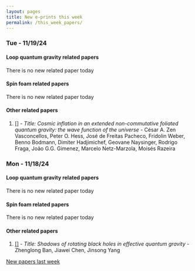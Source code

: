 ```yaml
---
layout: pages
title: New e-prints this week
permalink: /this_week_papers/
---
```




### Tue - 11/19/24

#### Loop quantum gravity related papers

There is no new related paper today 

#### Spin foam related papers

There is no new related paper today 



#### Other related papers

1. [[]](https://arxiv.org/abs/) - *Title:
          Cosmic inflation in an extended non-commutative foliated quantum gravity: the wave function of the universe* - César A. Zen Vasconcellos, Peter O. Hess, José de Freitas Pacheco, Fridolin Weber, Benno Bodmann, Dimiter Hadjimichef, Geovane Naysinger, Rodrigo Fraga, João G.G. Gimenez, Marcelo Netz-Marzola, Moisés Razeira



### Mon - 11/18/24

#### Loop quantum gravity related papers

There is no new related paper today 

#### Spin foam related papers

There is no new related paper today 



#### Other related papers

1. [[]](https://arxiv.org/abs/) - *Title:
          Shadows of rotating black holes in effective quantum gravity* - Zhenglong Ban, Jiawei Chen, Jinsong Yang






[New papers last week]({{site.url}}/archived/weekly/pre-prints/2024/11/18/archived_weekly_papers.html)